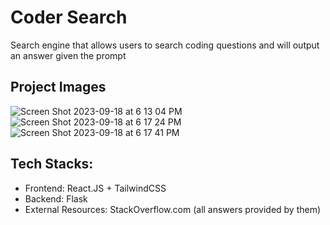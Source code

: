 # Coder Search
Search engine that allows users to search coding questions and will output an answer given the prompt

## Project Images
![Screen Shot 2023-09-18 at 6 13 04 PM](https://github.com/ericqiu04/coder-search/assets/104801983/9777bd02-6d6d-4bb1-8290-56ecadefa270)
![Screen Shot 2023-09-18 at 6 17 24 PM](https://github.com/ericqiu04/coder-search/assets/104801983/456de8d2-d464-408d-a60f-56136cfb415b)
![Screen Shot 2023-09-18 at 6 17 41 PM](https://github.com/ericqiu04/coder-search/assets/104801983/89db7856-3852-48a4-bc08-b087732fd2c7)



## Tech Stacks:
- Frontend: React.JS + TailwindCSS
- Backend: Flask
- External Resources: StackOverflow.com (all answers provided by them)
